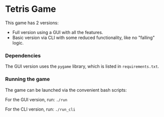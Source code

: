 # Tetris Game

This game has 2 versions:
 - Full version using a GUI with all the features.
 - Basic version via CLI with some reduced functionality, like no "falling" logic.

### Dependencies
The GUI version uses the `pygame` library, which is listed in `requirements.txt`.

### Running the game
The game can be launched via the convenient bash scripts:

For the GUI version, run:
`./run`

For the CLI version, run:
`./run_cli`

